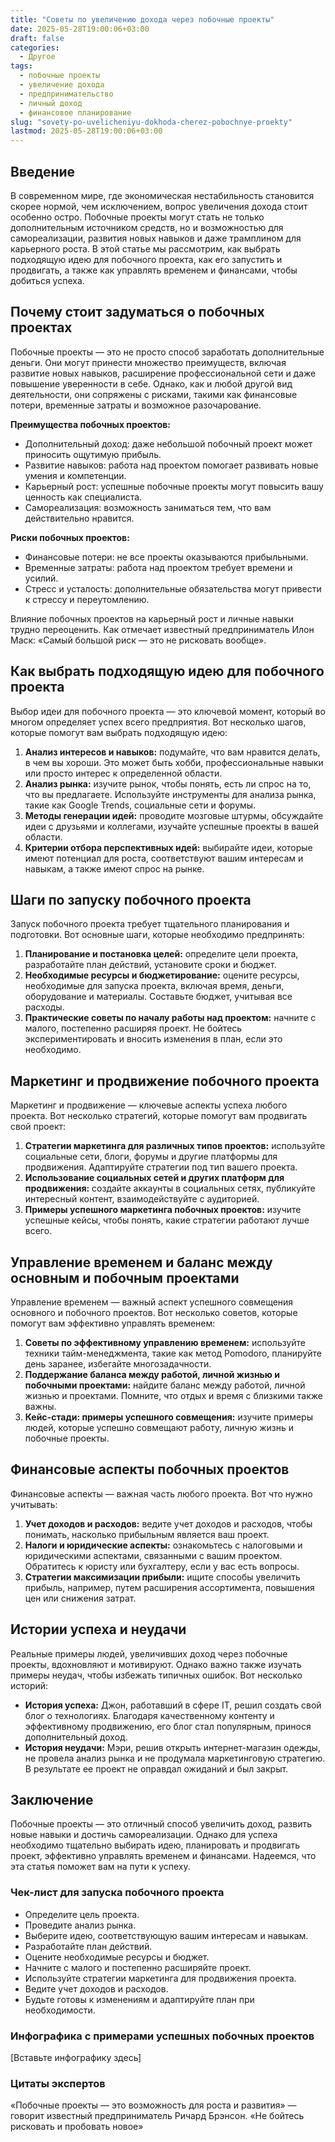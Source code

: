 ```yaml
---
title: "Советы по увеличению дохода через побочные проекты"
date: 2025-05-28T19:00:06+03:00
draft: false
categories:
  - Другое
tags:
  - побочные проекты
  - увеличение дохода
  - предпринимательство
  - личный доход
  - финансовое планирование
slug: "sovety-po-uvelicheniyu-dokhoda-cherez-pobochnye-proekty"
lastmod: 2025-05-28T19:00:06+03:00
---
```


## Введение

В современном мире, где экономическая нестабильность становится скорее нормой, чем исключением, вопрос увеличения дохода стоит особенно остро. Побочные проекты могут стать не только дополнительным источником средств, но и возможностью для самореализации, развития новых навыков и даже трамплином для карьерного роста. В этой статье мы рассмотрим, как выбрать подходящую идею для побочного проекта, как его запустить и продвигать, а также как управлять временем и финансами, чтобы добиться успеха.

## Почему стоит задуматься о побочных проектах

Побочные проекты — это не просто способ заработать дополнительные деньги. Они могут принести множество преимуществ, включая развитие новых навыков, расширение профессиональной сети и даже повышение уверенности в себе. Однако, как и любой другой вид деятельности, они сопряжены с рисками, такими как финансовые потери, временные затраты и возможное разочарование.

**Преимущества побочных проектов:**

- Дополнительный доход: даже небольшой побочный проект может приносить ощутимую прибыль.
- Развитие навыков: работа над проектом помогает развивать новые умения и компетенции.
- Карьерный рост: успешные побочные проекты могут повысить вашу ценность как специалиста.
- Самореализация: возможность заниматься тем, что вам действительно нравится.

**Риски побочных проектов:**

- Финансовые потери: не все проекты оказываются прибыльными.
- Временные затраты: работа над проектом требует времени и усилий.
- Стресс и усталость: дополнительные обязательства могут привести к стрессу и переутомлению.

Влияние побочных проектов на карьерный рост и личные навыки трудно переоценить. Как отмечает известный предприниматель Илон Маск: «Самый большой риск — это не рисковать вообще».

## Как выбрать подходящую идею для побочного проекта

Выбор идеи для побочного проекта — это ключевой момент, который во многом определяет успех всего предприятия. Вот несколько шагов, которые помогут вам выбрать подходящую идею:

1. **Анализ интересов и навыков:** подумайте, что вам нравится делать, в чем вы хороши. Это может быть хобби, профессиональные навыки или просто интерес к определенной области.
2. **Анализ рынка:** изучите рынок, чтобы понять, есть ли спрос на то, что вы предлагаете. Используйте инструменты для анализа рынка, такие как Google Trends, социальные сети и форумы.
3. **Методы генерации идей:** проводите мозговые штурмы, обсуждайте идеи с друзьями и коллегами, изучайте успешные проекты в вашей области.
4. **Критерии отбора перспективных идей:** выбирайте идеи, которые имеют потенциал для роста, соответствуют вашим интересам и навыкам, а также имеют спрос на рынке.

## Шаги по запуску побочного проекта

Запуск побочного проекта требует тщательного планирования и подготовки. Вот основные шаги, которые необходимо предпринять:

1. **Планирование и постановка целей:** определите цели проекта, разработайте план действий, установите сроки и бюджет.
2. **Необходимые ресурсы и бюджетирование:** оцените ресурсы, необходимые для запуска проекта, включая время, деньги, оборудование и материалы. Составьте бюджет, учитывая все расходы.
3. **Практические советы по началу работы над проектом:** начните с малого, постепенно расширяя проект. Не бойтесь экспериментировать и вносить изменения в план, если это необходимо.

## Маркетинг и продвижение побочного проекта

Маркетинг и продвижение — ключевые аспекты успеха любого проекта. Вот несколько стратегий, которые помогут вам продвигать свой проект:

1. **Стратегии маркетинга для различных типов проектов:** используйте социальные сети, блоги, форумы и другие платформы для продвижения. Адаптируйте стратегии под тип вашего проекта.
2. **Использование социальных сетей и других платформ для продвижения:** создайте аккаунты в социальных сетях, публикуйте интересный контент, взаимодействуйте с аудиторией.
3. **Примеры успешного маркетинга побочных проектов:** изучите успешные кейсы, чтобы понять, какие стратегии работают лучше всего.

## Управление временем и баланс между основным и побочным проектами

Управление временем — важный аспект успешного совмещения основного и побочного проектов. Вот несколько советов, которые помогут вам эффективно управлять временем:

1. **Советы по эффективному управлению временем:** используйте техники тайм-менеджмента, такие как метод Pomodoro, планируйте день заранее, избегайте многозадачности.
2. **Поддержание баланса между работой, личной жизнью и побочными проектами:** найдите баланс между работой, личной жизнью и проектами. Помните, что отдых и время с близкими также важны.
3. **Кейс-стади: примеры успешного совмещения:** изучите примеры людей, которые успешно совмещают работу, личную жизнь и побочные проекты.

## Финансовые аспекты побочных проектов

Финансовые аспекты — важная часть любого проекта. Вот что нужно учитывать:

1. **Учет доходов и расходов:** ведите учет доходов и расходов, чтобы понимать, насколько прибыльным является ваш проект.
2. **Налоги и юридические аспекты:** ознакомьтесь с налоговыми и юридическими аспектами, связанными с вашим проектом. Обратитесь к юристу или бухгалтеру, если у вас есть вопросы.
3. **Стратегии максимизации прибыли:** ищите способы увеличить прибыль, например, путем расширения ассортимента, повышения цен или снижения затрат.

## Истории успеха и неудачи

Реальные примеры людей, увеличивших доход через побочные проекты, вдохновляют и мотивируют. Однако важно также изучать примеры неудач, чтобы избежать типичных ошибок. Вот несколько историй:

- **История успеха:** Джон, работавший в сфере IT, решил создать свой блог о технологиях. Благодаря качественному контенту и эффективному продвижению, его блог стал популярным, принося дополнительный доход.
- **История неудачи:** Мэри, решив открыть интернет-магазин одежды, не провела анализ рынка и не продумала маркетинговую стратегию. В результате ее проект не оправдал ожиданий и был закрыт.

## Заключение

Побочные проекты — это отличный способ увеличить доход, развить новые навыки и достичь самореализации. Однако для успеха необходимо тщательно выбирать идею, планировать и продвигать проект, эффективно управлять временем и финансами. Надеемся, что эта статья поможет вам на пути к успеху.

### Чек-лист для запуска побочного проекта

- Определите цель проекта.
- Проведите анализ рынка.
- Выберите идею, соответствующую вашим интересам и навыкам.
- Разработайте план действий.
- Оцените необходимые ресурсы и бюджет.
- Начните с малого и постепенно расширяйте проект.
- Используйте стратегии маркетинга для продвижения проекта.
- Ведите учет доходов и расходов.
- Будьте готовы к изменениям и адаптируйте план при необходимости.

### Инфографика с примерами успешных побочных проектов

[Вставьте инфографику здесь]

### Цитаты экспертов

«Побочные проекты — это возможность для роста и развития» — говорит известный предприниматель Ричард Брэнсон. «Не бойтесь рисковать и пробовать новое»
